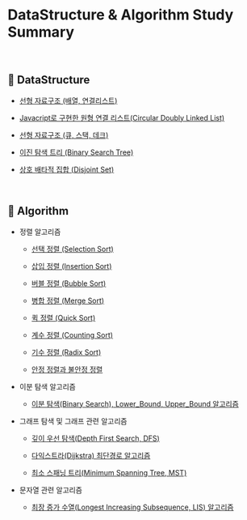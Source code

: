 # DataStructure & Algorithm Study Summary

<br>

## :book: DataStructure

* [선형 자료구조 (배열, 연결리스트)](https://github.com/bestdevhyo1225/algorithm_summary/blob/master/data_structure/LinearDatastructure_Array_LinkedList.md)

* [Javacript로 구현한 원형 연결 리스트(Circular Doubly Linked List)](https://github.com/bestdevhyo1225/algorithm_summary/tree/master/data_structure_code/circular_doubly_linked_list)

* [선형 자료구조 (큐, 스택, 데크)](https://github.com/bestdevhyo1225/algorithm_summary/blob/master/data_structure/LinearDatastructure_Queue_Stack_Deque.md)

* [이진 탐색 트리 (Binary Search Tree)](https://github.com/bestdevhyo1225/algorithm_summary/blob/master/data_structure/binary_search_tree.md)

* [상호 배타적 집합 (Disjoint Set)](https://github.com/bestdevhyo1225/algorithm_summary/blob/master/data_structure/DisjointSet.md)

<br>

## :book: Algorithm

* 정렬 알고리즘

    * [선택 정렬 (Selection Sort)](https://github.com/bestdevhyo1225/algorithm_summary/blob/master/algorithm/sort_selection.md)

    * [삽입 정렬 (Insertion Sort)](https://github.com/bestdevhyo1225/algorithm_summary/blob/master/algorithm/sort_insertion.md)

    * [버블 정렬 (Bubble Sort)](https://github.com/bestdevhyo1225/algorithm_summary/blob/master/algorithm/sort_bubble.md)

    * [병합 정렬 (Merge Sort)](https://github.com/bestdevhyo1225/algorithm_summary/blob/master/algorithm/sort_merge.md)

    * [퀵 정렬 (Quick Sort)](https://github.com/bestdevhyo1225/algorithm_summary/blob/master/algorithm/sort_quick.md)

    * [계수 정렬 (Counting Sort)](https://github.com/bestdevhyo1225/algorithm_summary/blob/master/algorithm/sort_counting.md)

    * [기수 정렬 (Radix Sort)](https://github.com/bestdevhyo1225/algorithm_summary/blob/master/algorithm/sort_radix.md)

    * [안정 정렬과 불안정 정렬](https://github.com/bestdevhyo1225/algorithm_summary/blob/master/algorithm/stableSort_unstableSort.md)

* 이분 탐색 알고리즘

    * [이분 탐색(Binary Search), Lower_Bound, Upper_Bound 알고리즘](https://github.com/bestdevhyo1225/algorithm_summary/blob/master/algorithm/binary_search.md)

* 그래프 탐색 및 그래프 관련 알고리즘

    * [깊이 우선 탐색(Depth First Search, DFS)](https://github.com/bestdevhyo1225/algorithm_summary/blob/master/algorithm/depth_first_search.md)

    * [다익스트라(Dijkstra) 최단경로 알고리즘](https://github.com/bestdevhyo1225/algorithm_summary/blob/master/algorithm/dijkstra.md)

    * [최소 스패닝 트리(Minimum Spanning Tree, MST)](https://github.com/bestdevhyo1225/algorithm_summary/blob/master/algorithm/MinimumSpanningTree.md)

* 문자열 관련 알고리즘

    * [최장 증가 수열(Longest Increasing Subsequence, LIS) 알고리즘](https://github.com/bestdevhyo1225/algorithm_summary/blob/master/algorithm/LongestIncreasingSubsequence.md)

